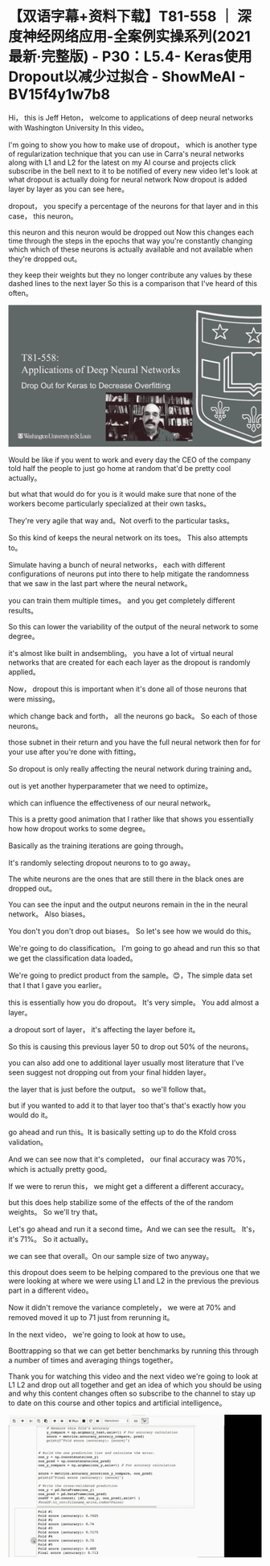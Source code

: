 # 【双语字幕+资料下载】T81-558 ｜ 深度神经网络应用-全案例实操系列(2021最新·完整版) - P30：L5.4- Keras使用Dropout以减少过拟合 - ShowMeAI - BV15f4y1w7b8

Hi， this is Jeff Heton， welcome to applications of deep neural networks with Washington University In this video。

 I'm going to show you how to make use of dropout， which is another type of regularization technique that you can use in Carra's neural networks along with L1 and L2 for the latest on my AI course and projects click subscribe in the bell next to it to be notified of every new video let's look at what dropout is actually doing for neural network Now dropout is added layer by layer as you can see here。

 dropout， you specify a percentage of the neurons for that layer and in this case， this neuron。

 this neuron and this neuron would be dropped out Now this changes each time through the steps in the epochs that way you're constantly changing which which of these neurons is actually available and not available when they're dropped out。

 they keep their weights but they no longer contribute any values by these dashed lines to the next layer So this is a comparison that I've heard of this often。



![](img/1a9b299d3e905cb95a8e5cd8656ae1bc_1.png)

Would be like if you went to work and every day the CEO of the company told half the people to just go home at random that'd be pretty cool actually。

 but what that would do for you is it would make sure that none of the workers become particularly specialized at their own tasks。

 They're very agile that way and。Not overfi to the particular tasks。

 So this kind of keeps the neural network on its toes。 This also attempts to。

Simulate having a bunch of neural networks， each with different configurations of neurons put into there to help mitigate the randomness that we saw in the last part where the neural network。

 you can train them multiple times。 and you get completely different results。

 So this can lower the variability of the output of the neural network to some degree。

 it's almost like built in andsembling。 you have a lot of virtual neural networks that are created for each each layer as the dropout is randomly applied。

 Now， dropout this is important when it's done all of those neurons that were missing。

 which change back and forth， all the neurons go back。 So each of those neurons。

 those subnet in their return and you have the full neural network then for for your use after you're done with fitting。

 So dropout is only really affecting the neural network during training and。

out is yet another hyperparameter that we need to optimize。

 which can influence the effectiveness of our neural network。

 This is a pretty good animation that I rather like that shows you essentially how how dropout works to some degree。

 Basically as the training iterations are going through。

 It's randomly selecting dropout neurons to to go away。

 The white neurons are the ones that are still there in the black ones are dropped out。

 You can see the input and the output neurons remain in the in the neural network。 Also biases。

 You don't you don't drop out biases。 So let's see how we would do this。

 We're going to do classification。 I'm going to go ahead and run this so that we get the classification data loaded。

 We're going to predict product from the sample。😊，The simple data set that I that I gave you earlier。

 this is essentially how you do dropout。 It's very simple。 You add almost a layer。

 a dropout sort of layer， it's affecting the layer before it。

 So this is causing this previous layer 50 to drop out 50% of the neurons。

 you can also add one to additional layer usually most literature that I've seen suggest not dropping out from your final hidden layer。

 the layer that is just before the output。 so we'll follow that。

 but if you wanted to add it to that layer too that's that's exactly how you would do it。

 go ahead and run this。It is basically setting up to do the Kfold cross validation。

And we can see now that it's completed， our final accuracy was 70%， which is actually pretty good。

If we were to rerun this， we might get a different a different accuracy。

 but this does help stabilize some of the effects of the of the random weights。 So we'll try that。

 Let's go ahead and run it a second time。And we can see the result。 It's， it's 71%。 So it actually。

 we can see that overall。On our sample size of two anyway。

 this dropout does seem to be helping compared to the previous one that we were looking at where we were using L1 and L2 in the previous the previous part in a different video。

Now it didn't remove the variance completely， we were at 70% and removed moved it up to 71 just from rerunning it。

In the next video， we're going to look at how to use。

Boottrapping so that we can get better benchmarks by running this through a number of times and averaging things together。

 Thank you for watching this video and the next video we're going to look at L1 L2 and drop out all together and get an idea of which you should be using and why this content changes often so subscribe to the channel to stay up to date on this course and other topics and artificial intelligence。



![](img/1a9b299d3e905cb95a8e5cd8656ae1bc_3.png)